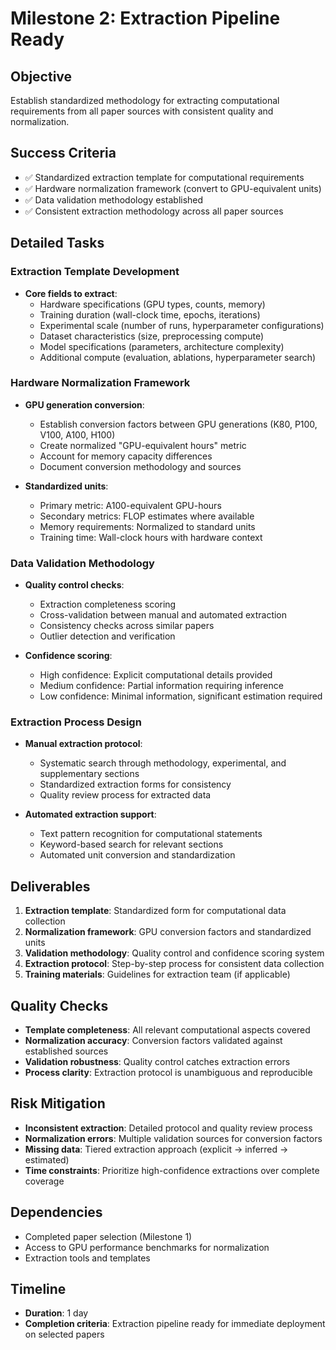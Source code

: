 # Milestone 2: Extraction Pipeline Ready

## Objective
Establish standardized methodology for extracting computational requirements from all paper sources with consistent quality and normalization.

## Success Criteria
- ✅ Standardized extraction template for computational requirements
- ✅ Hardware normalization framework (convert to GPU-equivalent units)
- ✅ Data validation methodology established
- ✅ Consistent extraction methodology across all paper sources

## Detailed Tasks

### Extraction Template Development
- **Core fields to extract**:
  - Hardware specifications (GPU types, counts, memory)
  - Training duration (wall-clock time, epochs, iterations)
  - Experimental scale (number of runs, hyperparameter configurations)
  - Dataset characteristics (size, preprocessing compute)
  - Model specifications (parameters, architecture complexity)
  - Additional compute (evaluation, ablations, hyperparameter search)

### Hardware Normalization Framework
- **GPU generation conversion**:
  - Establish conversion factors between GPU generations (K80, P100, V100, A100, H100)
  - Create normalized "GPU-equivalent hours" metric
  - Account for memory capacity differences
  - Document conversion methodology and sources

- **Standardized units**:
  - Primary metric: A100-equivalent GPU-hours
  - Secondary metrics: FLOP estimates where available
  - Memory requirements: Normalized to standard units
  - Training time: Wall-clock hours with hardware context

### Data Validation Methodology
- **Quality control checks**:
  - Extraction completeness scoring
  - Cross-validation between manual and automated extraction
  - Consistency checks across similar papers
  - Outlier detection and verification

- **Confidence scoring**:
  - High confidence: Explicit computational details provided
  - Medium confidence: Partial information requiring inference
  - Low confidence: Minimal information, significant estimation required

### Extraction Process Design
- **Manual extraction protocol**:
  - Systematic search through methodology, experimental, and supplementary sections
  - Standardized extraction forms for consistency
  - Quality review process for extracted data

- **Automated extraction support**:
  - Text pattern recognition for computational statements
  - Keyword-based search for relevant sections
  - Automated unit conversion and standardization

## Deliverables
1. **Extraction template**: Standardized form for computational data collection
2. **Normalization framework**: GPU conversion factors and standardized units
3. **Validation methodology**: Quality control and confidence scoring system
4. **Extraction protocol**: Step-by-step process for consistent data collection
5. **Training materials**: Guidelines for extraction team (if applicable)

## Quality Checks
- **Template completeness**: All relevant computational aspects covered
- **Normalization accuracy**: Conversion factors validated against established sources
- **Validation robustness**: Quality control catches extraction errors
- **Process clarity**: Extraction protocol is unambiguous and reproducible

## Risk Mitigation
- **Inconsistent extraction**: Detailed protocol and quality review process
- **Normalization errors**: Multiple validation sources for conversion factors
- **Missing data**: Tiered extraction approach (explicit → inferred → estimated)
- **Time constraints**: Prioritize high-confidence extractions over complete coverage

## Dependencies
- Completed paper selection (Milestone 1)
- Access to GPU performance benchmarks for normalization
- Extraction tools and templates

## Timeline
- **Duration**: 1 day
- **Completion criteria**: Extraction pipeline ready for immediate deployment on selected papers

